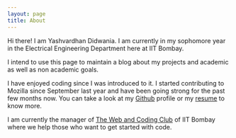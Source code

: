 ```yaml
---
layout: page
title: About
---
```


Hi there! I am Yashvardhan Didwania. I am currently in my sophomore year in the Electrical Engineering Department here at IIT Bombay.

I intend to use this page to maintain a blog about 
my projects and academic as well as non academic goals.

I have enjoyed coding since I was introduced to it. I started contributing to Mozilla since September last year and have been going strong for the past few months now. You can take a look at my [Github][github] profile or my [resume][resume] to know more.

I am currently the manager of [The Web and Coding Club][WnCC] of IIT Bombay where we help those who want to get started with code.

[projects]: /projects
[WnCC]: http://wncc-iitb.org
[github]: http://github.com/ydidwania
[resume]: {{site.url}}/assets/resume.pdf